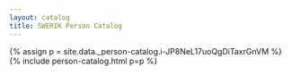 ```yaml
---
layout: catalog
title: SWERIK Person Catalog
---
```

{% assign p = site.data._person-catalog.i-JP8NeL17uoQgDiTaxrGnVM %}
{% include person-catalog.html p=p %}

